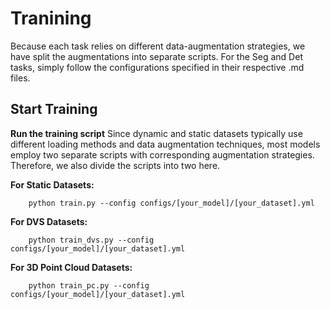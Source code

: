 # Tranining
Because each task relies on different data-augmentation strategies, we have split the augmentations into separate scripts. For the Seg and Det tasks, simply follow the configurations specified in their respective .md files.

## Start Training
**Run the training script**
Since dynamic and static datasets typically use different loading methods and data augmentation techniques, most models employ two separate scripts with corresponding augmentation strategies. Therefore, we also divide the scripts into two here.

**For Static Datasets:**
```angular2html
    python train.py --config configs/[your_model]/[your_dataset].yml
```

**For DVS Datasets:**
```angular2html
    python train_dvs.py --config configs/[your_model]/[your_dataset].yml 
```

**For 3D Point Cloud Datasets:**
```angular2html
    python train_pc.py --config configs/[your_model]/[your_dataset].yml 
```